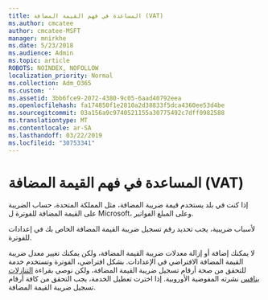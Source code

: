 ```yaml
---
title: المساعدة في فهم القيمة المضافة (VAT)
ms.author: cmcatee
author: cmcatee-MSFT
manager: mnirkhe
ms.date: 5/23/2018
ms.audience: Admin
ms.topic: article
ROBOTS: NOINDEX, NOFOLLOW
localization_priority: Normal
ms.collection: Adm_O365
ms.custom: ''
ms.assetid: 3bb6fce9-2072-4380-9c05-6aad40792eea
ms.openlocfilehash: fa174850f1e2810a2d38833f5dca4360ee53d4be
ms.sourcegitcommit: 03a156a9c9740521155a30775492c7dff0982588
ms.translationtype: MT
ms.contentlocale: ar-SA
ms.lasthandoff: 03/22/2019
ms.locfileid: "30753341"
---
```

# <a name="help-understanding-value-added-tax-vat"></a>المساعدة في فهم القيمة المضافة (VAT)

إذا كنت في بلد يستخدم قيمة ضريبة المضافة، مثل المملكة المتحدة، حساب الضريبة على القيمة المضافة للفوترة ل Microsoft، وعلى المبلغ الفواتير.
  
لأسباب ضريبية، يجب تحديد رقم تسجيل ضريبة القيمة المضافة الخاص بك في إعدادات للفوترة.
  
لا يمكنك إضافة أو إزالة معدلات ضريبة القيمة المضافة، ولكن يمكنك تغيير معدل ضريبة القيمة المضافة الافتراضي في الإعدادات. بشكل افتراضي، الفوترة وتستخدم خدمة للتحقق من صحة أرقام تسجيل ضريبة القيمة المضافة، ولكن نوصي بقراءة [التنازلات ينافس](https://go.microsoft.com/fwlink/?LinkID=841741) نشرته المفوضية الأوروبية. إذا اخترت تعطيل الخدمة، يجب التحقق من كافة أرقام تسجيل ضريبة القيمة المضافة. 
  

